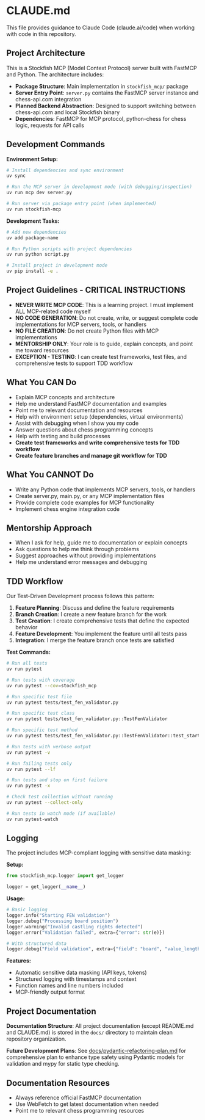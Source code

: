 # CLAUDE.md

This file provides guidance to Claude Code (claude.ai/code) when working with code in this repository.

## Project Architecture

This is a Stockfish MCP (Model Context Protocol) server built with FastMCP and Python. The architecture includes:

- **Package Structure**: Main implementation in `stockfish_mcp/` package
- **Server Entry Point**: `server.py` contains the FastMCP server instance and chess-api.com integration
- **Planned Backend Abstraction**: Designed to support switching between chess-api.com and local Stockfish binary
- **Dependencies**: FastMCP for MCP protocol, python-chess for chess logic, requests for API calls

## Development Commands

**Environment Setup:**
```bash
# Install dependencies and sync environment
uv sync

# Run the MCP server in development mode (with debugging/inspection)
uv run mcp dev server.py

# Run server via package entry point (when implemented)
uv run stockfish-mcp
```

**Development Tasks:**
```bash
# Add new dependencies
uv add package-name

# Run Python scripts with project dependencies
uv run python script.py

# Install project in development mode
uv pip install -e .
```

## Project Guidelines - CRITICAL INSTRUCTIONS
- **NEVER WRITE MCP CODE**: This is a learning project. I must implement ALL MCP-related code myself
- **NO CODE GENERATION**: Do not create, write, or suggest complete code implementations for MCP servers, tools, or handlers
- **NO FILE CREATION**: Do not create Python files with MCP implementations
- **MENTORSHIP ONLY**: Your role is to guide, explain concepts, and point me toward resources
- **EXCEPTION - TESTING**: I can create test frameworks, test files, and comprehensive tests to support TDD workflow

## What You CAN Do
- Explain MCP concepts and architecture
- Help me understand FastMCP documentation and examples
- Point me to relevant documentation and resources
- Help with environment setup (dependencies, virtual environments)
- Assist with debugging when I show you my code
- Answer questions about chess programming concepts
- Help with testing and build processes
- **Create test frameworks and write comprehensive tests for TDD workflow**
- **Create feature branches and manage git workflow for TDD**

## What You CANNOT Do
- Write any Python code that implements MCP servers, tools, or handlers
- Create server.py, main.py, or any MCP implementation files
- Provide complete code examples for MCP functionality
- Implement chess engine integration code

## Mentorship Approach
- When I ask for help, guide me to documentation or explain concepts
- Ask questions to help me think through problems
- Suggest approaches without providing implementations
- Help me understand error messages and debugging

## TDD Workflow
Our Test-Driven Development process follows this pattern:

1. **Feature Planning**: Discuss and define the feature requirements
2. **Branch Creation**: I create a new feature branch for the work
3. **Test Creation**: I create comprehensive tests that define the expected behavior
4. **Feature Development**: You implement the feature until all tests pass
5. **Integration**: I merge the feature branch once tests are satisfied

**Test Commands:**
```bash
# Run all tests
uv run pytest

# Run tests with coverage
uv run pytest --cov=stockfish_mcp

# Run specific test file
uv run pytest tests/test_fen_validator.py

# Run specific test class
uv run pytest tests/test_fen_validator.py::TestFenValidator

# Run specific test method
uv run pytest tests/test_fen_validator.py::TestFenValidator::test_starting_position

# Run tests with verbose output
uv run pytest -v

# Run failing tests only
uv run pytest --lf

# Run tests and stop on first failure
uv run pytest -x

# Check test collection without running
uv run pytest --collect-only

# Run tests in watch mode (if available)
uv run pytest-watch
```

## Logging

The project includes MCP-compliant logging with sensitive data masking:

**Setup:**
```python
from stockfish_mcp.logger import get_logger

logger = get_logger(__name__)
```

**Usage:**
```python
# Basic logging
logger.info("Starting FEN validation")
logger.debug("Processing board position")
logger.warning("Invalid castling rights detected")
logger.error("Validation failed", extra={"error": str(e)})

# With structured data
logger.debug("Field validation", extra={"field": "board", "value_length": len(value)})
```

**Features:**
- Automatic sensitive data masking (API keys, tokens)
- Structured logging with timestamps and context
- Function names and line numbers included
- MCP-friendly output format

## Project Documentation

**Documentation Structure**: All project documentation (except README.md and CLAUDE.md) is stored in the `docs/` directory to maintain clean repository organization.

**Future Development Plans**: See [docs/pydantic-refactoring-plan.md](docs/pydantic-refactoring-plan.md) for comprehensive plan to enhance type safety using Pydantic models for validation and mypy for static type checking.

## Documentation Resources
- Always reference official FastMCP documentation
- Use WebFetch to get latest documentation when needed
- Point me to relevant chess programming resources